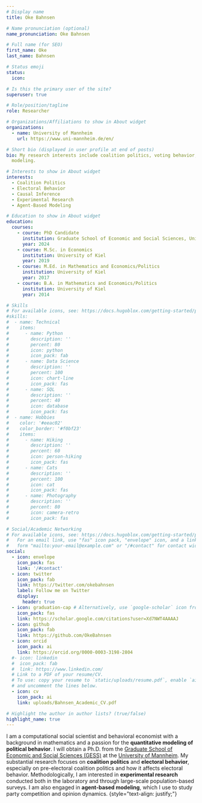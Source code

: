 ```yaml
---
# Display name
title: Oke Bahnsen

# Name pronunciation (optional)
name_pronunciation: Oke Bahnsen

# Full name (for SEO)
first_name: Oke
last_name: Bahnsen

# Status emoji
status:
  icon: 

# Is this the primary user of the site?
superuser: true

# Role/position/tagline
role: Researcher

# Organizations/Affiliations to show in About widget
organizations:
  - name: University of Mannheim
    url: https://www.uni-mannheim.de/en/

# Short bio (displayed in user profile at end of posts)
bio: My research interests include coalition politics, voting behavior, experimental research, and agent-based
  modeling.

# Interests to show in About widget
interests:
  - Coalition Politics
  - Electoral Behavior
  - Causal Inference
  - Experimental Research
  - Agent-Based Modeling

# Education to show in About widget
education:
  courses:
    - course: PhD Candidate
      institution: Graduate School of Economic and Social Sciences, University of Mannheim
      year: 2024
    - course: M.Sc. in Economics
      institution: University of Kiel
      year: 2019
    - course: M.Ed. in Mathematics and Economics/Politics
      institution: University of Kiel
      year: 2017
    - course: B.A. in Mathematics and Economics/Politics
      institution: University of Kiel
      year: 2014

# Skills
# For available icons, see: https://docs.hugoblox.com/getting-started/page-builder/#icons
#skills:
#  - name: Technical
#    items:
#      - name: Python
#        description: ''
#        percent: 80
#        icon: python
#        icon_pack: fab
#      - name: Data Science
#        description: ''
#        percent: 100
#        icon: chart-line
#        icon_pack: fas
#      - name: SQL
#        description: ''
#        percent: 40
#        icon: database
#        icon_pack: fas
#  - name: Hobbies
#    color: '#eeac02'
#    color_border: '#f0bf23'
#    items:
#      - name: Hiking
#        description: ''
#        percent: 60
#        icon: person-hiking
#        icon_pack: fas
#      - name: Cats
#        description: ''
#        percent: 100
#        icon: cat
#        icon_pack: fas
#      - name: Photography
#        description: ''
#        percent: 80
#        icon: camera-retro
#        icon_pack: fas

# Social/Academic Networking
# For available icons, see: https://docs.hugoblox.com/getting-started/page-builder/#icons
#   For an email link, use "fas" icon pack, "envelope" icon, and a link in the
#   form "mailto:your-email@example.com" or "/#contact" for contact widget.
social:
  - icon: envelope
    icon_pack: fas
    link: '/#contact'
  - icon: twitter
    icon_pack: fab
    link: https://twitter.com/okebahnsen
    label: Follow me on Twitter
    display:
      header: true
  - icon: graduation-cap # Alternatively, use `google-scholar` icon from `ai` icon pack
    icon_pack: fas
    link: https://scholar.google.com/citations?user=Xd7NWT4AAAAJ
  - icon: github
    icon_pack: fab
    link: https://github.com/OkeBahnsen
  - icon: orcid
    icon_pack: ai
    link: https://orcid.org/0000-0003-3198-2804
  #- icon: linkedin
  #  icon_pack: fab
  #  link: https://www.linkedin.com/
  # Link to a PDF of your resume/CV.
  # To use: copy your resume to `static/uploads/resume.pdf`, enable `ai` icons in `params.yaml`,
  # and uncomment the lines below.
  - icon: cv
    icon_pack: ai
    link: uploads/Bahnsen_Academic_CV.pdf

# Highlight the author in author lists? (true/false)
highlight_name: true
---
```


I am a computational social scientist and behavioral economist with a background in mathematics and a passion for the **quantitative modeling of political behavior**. I will obtain a Ph.D. from the [Graduate School of Economic and Social Sciences (GESS)](https://www.uni-mannheim.de/gess/) at the [University of Mannheim](https://www.uni-mannheim.de/en/). My substantial research focuses on **coalition politics** and **electoral behavior**, especially on pre-electoral coalition politics and how it affects electoral behavior. Methodologically, I am interested in **experimental research** conducted both in the laboratory and through large-scale population-based surveys. I am also engaged in **agent-based modeling**, which I use to study party competition and opinion dynamics.
{style="text-align: justify;"}
